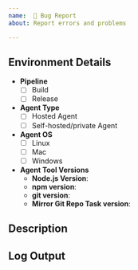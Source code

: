 ```yaml
---
name:  🐞 Bug Report
about: Report errors and problems

---
```



## Environment Details
<!-- Fill in the below form so that we have the relevant details about the environment where the bug/error is occurring. -->
* **Pipeline**
    <!-- Check the box to specify whether you are running the Mirror Git Repository task in a Build and/or Release Pipeline. -->
  * [ ] Build
  * [ ] Release
* **Agent Type**
    <!-- Check the box to specify whether you are seeing the error on a Microsoft-hosted agent and/or a private, self-hosted agent. -->
  * [ ] Hosted Agent
  * [ ] Self-hosted/private Agent
* **Agent OS**
    <!-- Check the box to specify which operating system(s) the are used by the agents where you are seeing the error. -->
  * [ ] Linux
  * [ ] Mac
  * [ ] Windows
* **Agent Tool Versions**
    <!-- Add the versions of the below items on the agent where you are seeing the bug. You may include multiple values (i.e. Node 8.x, 9.x) if you are seeing the error on multiple versions. -->
  * **Node.js Version**: 
  * **npm version**:
  * **git version**:
  * **Mirror Git Repo Task version**: 
  

## Description
<!-- Provide a clear and concise description of the bug/problem you are experiencing. -->

## Log Output
<!-- Provide the log output of the Mirror Git Repository task from your pipeline where the task is failing. Below is an example of what that will look like:

2018-12-04T23:30:15.1091356Z ##[section]Starting: Mirror Git Repository
2018-12-04T23:30:15.1094369Z ==============================================================================
2018-12-04T23:30:15.1094484Z Task         : Mirror Git Repository
2018-12-04T23:30:15.1094525Z Description  : A straightforward utility to mirror one Git repository to another location
2018-12-04T23:30:15.1094713Z Version      : 1.1.7
2018-12-04T23:30:15.1094811Z Author       : Swellaby
2018-12-04T23:30:15.1094852Z Help         : [More Information](https://github.com/swellaby/vsts-mirror-git-repository)
2018-12-04T23:30:15.1095054Z ==============================================================================
2018-12-04T23:30:17.0702892Z [command]/usr/bin/git -c http.sslVerify=false clone --mirror https://null@github.com/swellaby/vsts-mirror-git-repository.git
2018-12-04T23:30:17.0874432Z Cloning into bare repository 'vsts-mirror-git-repository.git'...
2018-12-04T23:30:18.1829560Z [command]/usr/bin/git -c http.sslVerify=true -C vsts-mirror-git-repository.git push --mirror https://***@dev.azure.com/swellaby/OpenSource/_git/mirror2
2018-12-04T23:30:19.5089488Z To https://dev.azure.com/swellaby/OpenSource/_git/mirror2
2018-12-04T23:30:19.5091217Z  - [deleted]         develop
2018-12-04T23:30:19.5092078Z  + 1a218ce...2de2a13 master -> master (forced update)
2018-12-04T23:30:19.5371849Z ##[section]Finishing: Mirror Git Repository

-->